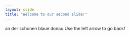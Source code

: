 ```yaml
---
layout: slide
title: "Welcome to our second slide!"
---
```

an der schonen blaue donau
Use the left arrow to go back!
